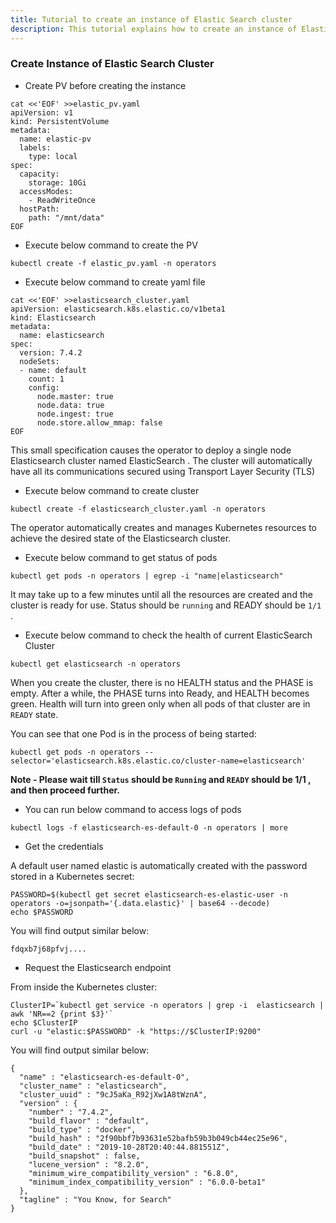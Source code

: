 ```yaml
---
title: Tutorial to create an instance of Elastic Search cluster
description: This tutorial explains how to create an instance of Elastic Search cluster
---
```


### Create Instance of Elastic Search Cluster

*  Create PV before creating the instance 

```execute
cat <<'EOF' >>elastic_pv.yaml
apiVersion: v1
kind: PersistentVolume
metadata:
  name: elastic-pv
  labels:
    type: local
spec:  
  capacity:
    storage: 10Gi
  accessModes:
    - ReadWriteOnce
  hostPath:
    path: "/mnt/data"
EOF
```
*  Execute below command to create the PV

```execute
kubectl create -f elastic_pv.yaml -n operators
```
*  Execute below command to create yaml file

```execute
cat <<'EOF' >>elasticsearch_cluster.yaml
apiVersion: elasticsearch.k8s.elastic.co/v1beta1
kind: Elasticsearch
metadata:
  name: elasticsearch
spec:
  version: 7.4.2
  nodeSets:
  - name: default
    count: 1
    config:
      node.master: true
      node.data: true
      node.ingest: true
      node.store.allow_mmap: false
EOF
```

This small specification causes the operator to deploy a single node Elasticsearch cluster named ElasticSearch . The cluster will automatically have all its communications secured using Transport Layer Security (TLS)

*  Execute below command to create cluster

```execute
kubectl create -f elasticsearch_cluster.yaml -n operators
```

The operator automatically creates and manages Kubernetes resources to achieve the desired state of the Elasticsearch cluster. 

*  Execute below command to get status of pods

```execute
kubectl get pods -n operators | egrep -i "name|elasticsearch"
```


It may take up to a few minutes until all the resources are created and the cluster is ready for use. Status should be `running` and READY should be `1/1` .

*  Execute below command to check the health of current ElasticSearch Cluster

```execute
kubectl get elasticsearch -n operators
```

When you create the cluster, there is no HEALTH status and the PHASE is empty. After a while, the PHASE turns into Ready, and HEALTH becomes green. Health will turn into green only when all pods of that cluster are in `READY` state.

You can see that one Pod is in the process of being started:

```execute
kubectl get pods -n operators --selector='elasticsearch.k8s.elastic.co/cluster-name=elasticsearch'
```

**Note - Please wait till `Status` should be `Running` and `READY` should be 1/1 , and then proceed further.**

* You can run below command to access logs of pods

```execute
kubectl logs -f elasticsearch-es-default-0 -n operators | more
```


*  Get the credentials

A default user named elastic is automatically created with the password stored in a Kubernetes secret:

```execute
PASSWORD=$(kubectl get secret elasticsearch-es-elastic-user -n operators -o=jsonpath='{.data.elastic}' | base64 --decode)
echo $PASSWORD
```
You will find output similar below:

```
fdqxb7j68pfvj....
```

*  Request the Elasticsearch endpoint

From inside the Kubernetes cluster:

```execute
ClusterIP=`kubectl get service -n operators | grep -i  elasticsearch | awk 'NR==2 {print $3}'`
echo $ClusterIP
curl -u "elastic:$PASSWORD" -k "https://$ClusterIP:9200"
```

You will find output similar below:

```
{
  "name" : "elasticsearch-es-default-0",
  "cluster_name" : "elasticsearch",
  "cluster_uuid" : "9cJ5aKa_R92jXw1A8tWznA",
  "version" : {
    "number" : "7.4.2",
    "build_flavor" : "default",
    "build_type" : "docker",
    "build_hash" : "2f90bbf7b93631e52bafb59b3b049cb44ec25e96",
    "build_date" : "2019-10-28T20:40:44.881551Z",
    "build_snapshot" : false,
    "lucene_version" : "8.2.0",
    "minimum_wire_compatibility_version" : "6.8.0",
    "minimum_index_compatibility_version" : "6.0.0-beta1"
  },
  "tagline" : "You Know, for Search"
}

```
